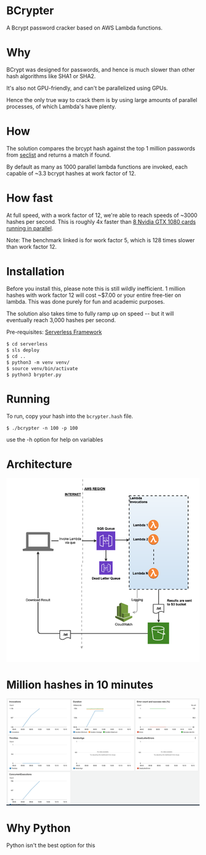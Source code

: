 # BCrypter

A Bcrypt password cracker based on AWS Lambda functions.

# Why

BCrypt was designed for passwords, and hence is much slower than other hash algorithms like SHA1 or SHA2.

It's also not GPU-friendly, and can't be parallelized using GPUs.

Hence the only true way to crack them is by using large amounts of parallel processes, of which Lambda's have plenty.

# How

The solution compares the brcypt hash against the top 1 million passwords from [seclist](https://github.com/danielmiessler/SecLists/tree/master/Passwords/Common-Credentials) and returns a match if found.

By default as many as 1000 parallel lambda functions are invoked, each capable of ~3.3 bcrypt hashes at work factor of 12.

# How fast

At full speed, with a work factor of 12, we're able to reach speeds of ~3000 hashes per second. This is roughly 4x faster than [8 Nvidia GTX 1080 cards running in parallel](https://gist.github.com/epixoip/a83d38f412b4737e99bbef804a270c40).

Note: The benchmark linked is for work factor 5, which is 128 times slower than work factor 12.

# Installation

Before you install this, please note this is still wildly inefficient. 1 million hashes with work factor 12 will cost ~$7.00 or your entire free-tier on lambda. This was done purely for fun and academic purposes.

The solution also takes time to fully ramp up on speed -- but it will eventually reach 3,000 hashes per second.

Pre-requisites: [Serverless Framework](serverless.com)

    $ cd serverless
    $ sls deploy
    $ cd .. 
    $ python3 -m venv venv/
    $ source venv/bin/activate
    $ python3 brypter.py
    
# Running

To run, copy your hash into the `bcrypter.hash` file.

    $ ./bcrypter -n 100 -p 100

use the -h option for help on variables

# Architecture

![Screenshot](screenshots/Bcrypter.png)


# Million hashes in 10 minutes

![Screenshot](screenshots/Serverless.png)

# Why Python

Python isn't the best option for this 